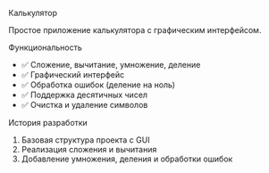 Калькулятор

Простое приложение калькулятора с графическим интерфейсом.

Функциональность

- ✅ Сложение, вычитание, умножение, деление
- ✅ Графический интерфейс
- ✅ Обработка ошибок (деление на ноль)
- ✅ Поддержка десятичных чисел
- ✅ Очистка и удаление символов

История разработки

1. Базовая структура проекта с GUI
2. Реализация сложения и вычитания
3. Добавление умножения, деления и обработки ошибок
